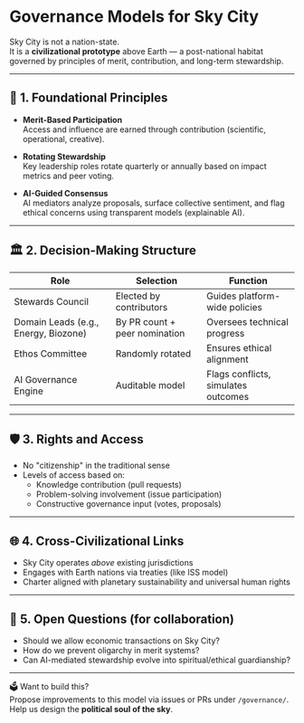 # Governance Models for Sky City

Sky City is not a nation-state.  
It is a **civilizational prototype** above Earth — a post-national habitat governed by principles of merit, contribution, and long-term stewardship.

---

## 🧠 1. Foundational Principles

- **Merit-Based Participation**  
  Access and influence are earned through contribution (scientific, operational, creative).
  
- **Rotating Stewardship**  
  Key leadership roles rotate quarterly or annually based on impact metrics and peer voting.

- **AI-Guided Consensus**  
  AI mediators analyze proposals, surface collective sentiment, and flag ethical concerns using transparent models (explainable AI).

---

## 🏛️ 2. Decision-Making Structure

| Role | Selection | Function |
|------|-----------|----------|
| Stewards Council | Elected by contributors | Guides platform-wide policies |
| Domain Leads (e.g., Energy, Biozone) | By PR count + peer nomination | Oversees technical progress |
| Ethos Committee | Randomly rotated | Ensures ethical alignment |
| AI Governance Engine | Auditable model | Flags conflicts, simulates outcomes |

---

## 🛡️ 3. Rights and Access

- No "citizenship" in the traditional sense
- Levels of access based on:
  - Knowledge contribution (pull requests)
  - Problem-solving involvement (issue participation)
  - Constructive governance input (votes, proposals)

---

## 🌐 4. Cross-Civilizational Links

- Sky City operates *above* existing jurisdictions
- Engages with Earth nations via treaties (like ISS model)
- Charter aligned with planetary sustainability and universal human rights

---

## 🤝 5. Open Questions (for collaboration)

- Should we allow economic transactions on Sky City?
- How do we prevent oligarchy in merit systems?
- Can AI-mediated stewardship evolve into spiritual/ethical guardianship?

---

🗳️ Want to build this?  
Propose improvements to this model via issues or PRs under `/governance/`.  
Help us design the **political soul of the sky**.
